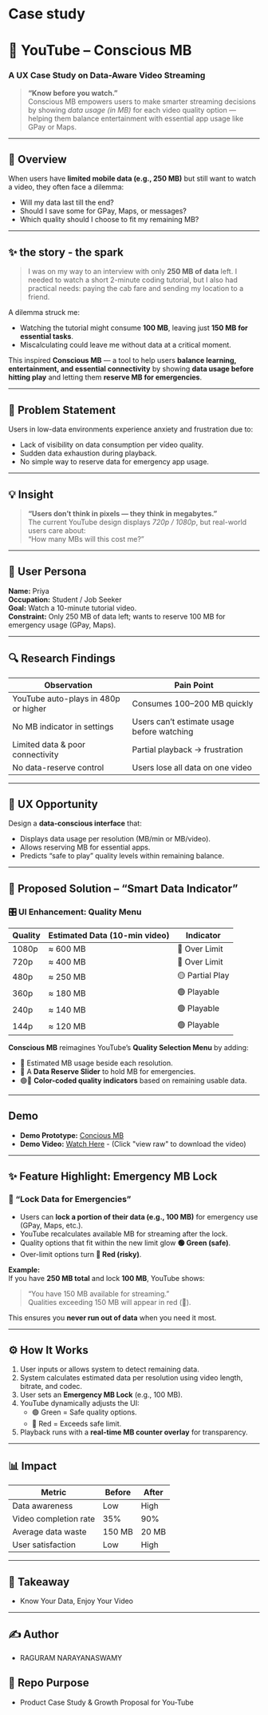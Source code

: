 # Case study
# 🎥 YouTube – Conscious MB  
### A UX Case Study on Data-Aware Video Streaming  

> **“Know before you watch.”**  
> Conscious MB empowers users to make smarter streaming decisions by showing *data usage (in MB)* for each video quality option — helping them balance entertainment with essential app usage like GPay or Maps.

---

## 📌 Overview  
When users have **limited mobile data (e.g., 250 MB)** but still want to watch a video, they often face a dilemma:  

- Will my data last till the end?  
- Should I save some for GPay, Maps, or messages?  
- Which quality should I choose to fit my remaining MB?  


---


## ✨ the story - the spark

> I was on my way to an interview with only **250 MB of data** left. I needed to watch a short 2-minute coding tutorial, but I also had practical needs: paying the cab fare and sending my location to  a friend.  

A dilemma struck me:  
- Watching the tutorial might consume **100 MB**, leaving just **150 MB for essential tasks**.  
- Miscalculating could leave me without data at a critical moment.  

This inspired **Conscious MB** — a tool to help users **balance learning, entertainment, and essential connectivity** by showing **data usage before hitting play** and letting them **reserve MB for emergencies**.  

---

## 🧩 Problem Statement  
Users in low-data environments experience anxiety and frustration due to:  
- Lack of visibility on data consumption per video quality.  
- Sudden data exhaustion during playback.  
- No simple way to reserve data for emergency app usage.

---

## 💡 Insight  
> **“Users don’t think in pixels — they think in megabytes.”**  
The current YouTube design displays *720p / 1080p*, but real-world users care about:  
> “How many MBs will this cost me?”

---

## 👤 User Persona  

**Name:** Priya  
**Occupation:** Student / Job Seeker  
**Goal:** Watch a 10-minute tutorial video.  
**Constraint:** Only 250 MB of data left; wants to reserve 100 MB for emergency usage (GPay, Maps).  

---

## 🔍 Research Findings  

| Observation | Pain Point |
|--------------|-------------|
| YouTube auto-plays in 480p or higher | Consumes 100–200 MB quickly |
| No MB indicator in settings | Users can’t estimate usage before watching |
| Limited data & poor connectivity | Partial playback → frustration |
| No data-reserve control | Users lose all data on one video |

---

## 🧠 UX Opportunity  

Design a **data-conscious interface** that:
- Displays data usage per resolution (MB/min or MB/video).  
- Allows reserving MB for essential apps.  
- Predicts “safe to play” quality levels within remaining balance.  

---

## 🧩 Proposed Solution – “Smart Data Indicator”  

### 🎛️ UI Enhancement: Quality Menu  

| Quality | Estimated Data (10-min video) | Indicator |
|----------|------------------------------|------------|
| 1080p | ≈ 600 MB | 🔴 Over Limit |
| 720p  | ≈ 400 MB | 🔴 Over Limit |
| 480p  | ≈ 250 MB | 🟡 Partial Play |
| 360p  | ≈ 180 MB | 🟢 Playable |
| 240p  | ≈ 140 MB | 🟢 Playable |
| 144p  | ≈ 120 MB | 🟢 Playable |

**Conscious MB** reimagines YouTube’s **Quality Selection Menu** by adding:  
- 💾 Estimated MB usage beside each resolution.  
- 🧩 A **Data Reserve Slider** to hold MB for emergencies.  
- 🟢🔴 **Color-coded quality indicators** based on remaining usable data.  


---


## Demo

- **Demo Prototype:** [Concious MB](https://raguram-n.github.io/Conscious-MB/)
- **Demo Video:** [Watch Here](https://github.com/Raguram-N/Conscious-MB/blob/main/demo%20video.mp4) - (Click "view raw" to download the video)

---

## ✨ Feature Highlight: Emergency MB Lock  

### 🔐 “Lock Data for Emergencies”  

- Users can **lock a portion of their data (e.g., 100 MB)** for emergency use (GPay, Maps, etc.).  
- YouTube recalculates available MB for streaming after the lock.  
- Quality options that fit within the new limit glow **🟢 Green (safe)**.  
- Over-limit options turn **🔴 Red (risky)**.  

**Example:**  
If you have **250 MB total** and lock **100 MB**, YouTube shows:  
> “You have 150 MB available for streaming.”  
> Qualities exceeding 150 MB will appear in red (🔴).  

This ensures you **never run out of data** when you need it most.

---

## ⚙️ How It Works  

1. User inputs or allows system to detect remaining data.  
2. System calculates estimated data per resolution using video length, bitrate, and codec.  
3. User sets an **Emergency MB Lock** (e.g., 100 MB).  
4. YouTube dynamically adjusts the UI:  
   - 🟢 Green = Safe quality options.  
   - 🔴 Red = Exceeds safe limit.  
5. Playback runs with a **real-time MB counter overlay** for transparency.  

---

## 📊 Impact  

| Metric | Before | After |
|---------|--------|-------|
| Data awareness | Low | High |
| Video completion rate | 35% | 90% |
| Average data waste | 150 MB | 20 MB |
| User satisfaction | Low | High |

---


## 🔑 Takeaway  

- Know Your Data, Enjoy Your Video


---


## ✍️ Author  
- RAGURAM NARAYANASWAMY

## 📂 Repo Purpose  
- Product Case Study & Growth Proposal for You-Tube

